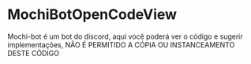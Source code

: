 # MochiBotOpenCodeView
Mochi-bot é um bot do discord, aqui você poderá ver o código e sugerir implementações, NÃO É PERMITIDO A CÓPIA OU INSTANCEAMENTO DESTE CÓDIGO
